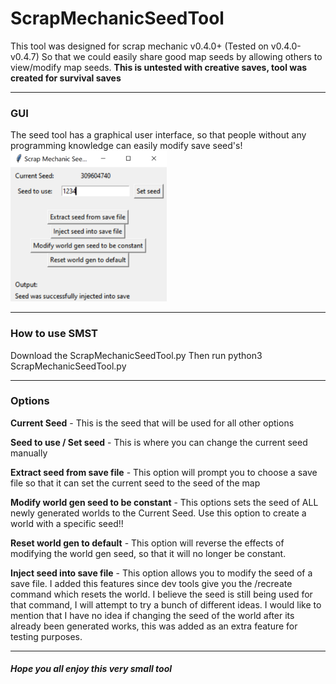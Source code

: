 # ScrapMechanicSeedTool

This tool was designed for scrap mechanic v0.4.0+ (Tested on v0.4.0-v0.4.7)
So that we could easily share good map seeds by allowing others to view/modify map seeds.
**This is untested with creative saves, tool was created for survival saves**

---

### GUI
The seed tool has a graphical user interface, so that people without any programming knowledge can easily modify save seed's!
![GUI](https://github.com/fxmorin/ScrapMechanicSeedTool/blob/master/img/GUI.PNG)

---

### How to use SMST

Download the ScrapMechanicSeedTool.py
Then run python3 ScrapMechanicSeedTool.py

---

### Options

**Current Seed** - This is the seed that will be used for all other options

**Seed to use / Set seed** - This is where you can change the current seed manually

**Extract seed from save file** - This option will prompt you to choose a save file so that it can set the current seed to the seed of the map

**Modify world gen seed to be constant** - This options sets the seed of ALL newly generated worlds to the Current Seed. Use this option to create a world with a specific seed!!

**Reset world gen to default** - This option will reverse the effects of modifying the world gen seed, so that it will no longer be constant.

**Inject seed into save file** - This option allows you to modify the seed of a save file. I added this features since dev tools give you the /recreate command which resets the world. I believe the seed is still being used for that command, I will attempt to try a bunch of different ideas. I would like to mention that I have no idea if changing the seed of the world after its already been generated works, this was added as an extra feature for testing purposes.

---

##### Hope you all enjoy this very small tool
